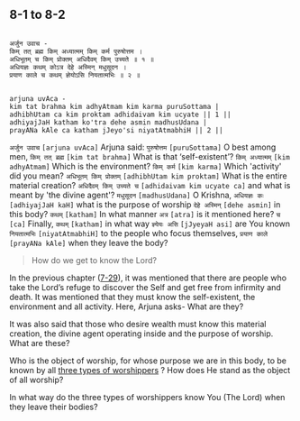 ## 8-1 to 8-2


```shloka-sa

अर्जुन उवाच -
किम् तत् ब्रह्म किम् अध्यात्मम् किम् कर्म पुरुषोत्तम ।
अधिभूतम् च किम् प्रोक्तम् अधिदैवम् किम् उच्यते ॥ १ ॥
अधियज्ञः कथम् कोऽत्र देहे अस्मिन् मधुसूदन ।
प्रयाण काले च कथम् ज्ञेयोऽसि नियतात्मभिः ॥ २ ॥

```
```shloka-sa-hk

arjuna uvAca -
kim tat brahma kim adhyAtmam kim karma puruSottama |
adhibhUtam ca kim proktam adhidaivam kim ucyate || 1 ||
adhiyajJaH katham ko'tra dehe asmin madhusUdana |
prayANa kAle ca katham jJeyo'si niyatAtmabhiH || 2 ||

```
`अर्जुन उवाच` `[arjuna uvAca]` Arjuna said: `पुरुषोत्तम` `[puruSottama]` O best among men, `किम् तत् ब्रह्म` `[kim tat brahma]` What is that ‘self-existent’? `किम् अध्यात्मम्` `[kim adhyAtmam]` Which is the environment? `किम् कर्म` `[kim karma]` Which 'activity' did you mean? `अधिभूतम् किम् प्रोक्तम्` `[adhibhUtam kim proktam]` What is the entire material creation? `अधिदैवम् किम् उच्यते च` `[adhidaivam kim ucyate ca]` and what is meant by 'the divine agent'?
`मधुसूदन` `[madhusUdana]` O Krishna, `अधियज्ञः कः` `[adhiyajJaH kaH]` what is the purpose of worship `देहे अस्मिन्` `[dehe asmin]` in this body? `कथम्` `[katham]` In what manner `अत्र` `[atra]` is it mentioned here? `च` `[ca]` Finally, `कथम्` `[katham]` in what way `ज्ञ्येयः असि` `[jJyeyaH asi]` are You known `नियतात्मभिः` `[niyatAtmabhiH]` to the people who focus themselves, `प्रयाण काले` `[prayANa kAle]` when they leave the body?


<a name='applopener_133'></a>
> How do we get to know the Lord?



In the previous chapter ([7-29](7-29.md)), it was mentioned that there are people who take the Lord’s refuge to discover the Self and get free from infirmity and death. It was mentioned that they must know the self-existent, the environment and all activity. Here, Arjuna asks- What are they?

It was also said that those who desire wealth must know this material creation, the divine agent operating inside and the purpose of worship. What are these? 

Who is the object of worship, for whose purpose we are in this body, to be known by all 
[three types of worshippers](7-28.md#three_types_of_worshippers)
? How does He stand as the object of all worship? 

In what way do the three types of worshippers know You (The Lord) when they leave their bodies?


